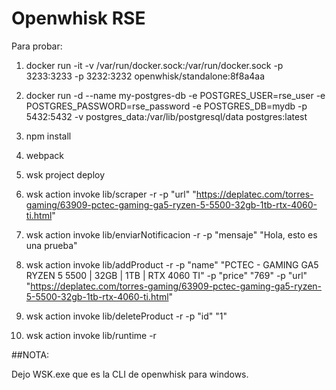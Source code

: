 # Openwhisk RSE

Para probar:

1. docker run -it -v /var/run/docker.sock:/var/run/docker.sock -p 3233:3233 -p 3232:3232 openwhisk/standalone:8f8a4aa 

2. docker run -d --name my-postgres-db -e POSTGRES_USER=rse_user -e POSTGRES_PASSWORD=rse_password -e POSTGRES_DB=mydb -p 5432:5432 -v postgres_data:/var/lib/postgresql/data postgres:latest

3. npm install

4. webpack

5. wsk project deploy

6. wsk action invoke lib/scraper -r -p "url" "https://deplatec.com/torres-gaming/63909-pctec-gaming-ga5-ryzen-5-5500-32gb-1tb-rtx-4060-ti.html"

7. wsk action invoke lib/enviarNotificacion -r -p "mensaje" "Hola, esto es una prueba"

8. wsk action invoke lib/addProduct -r -p "name" "PCTEC - GAMING GA5 RYZEN 5 5500 | 32GB | 1TB | RTX 4060 TI" -p  "price" "769" -p "url" "https://deplatec.com/torres-gaming/63909-pctec-gaming-ga5-ryzen-5-5500-32gb-1tb-rtx-4060-ti.html"

9. wsk action invoke lib/deleteProduct -r -p "id" "1"

10. wsk action invoke lib/runtime -r

##NOTA:

Dejo WSK.exe que es la CLI de openwhisk para windows.
